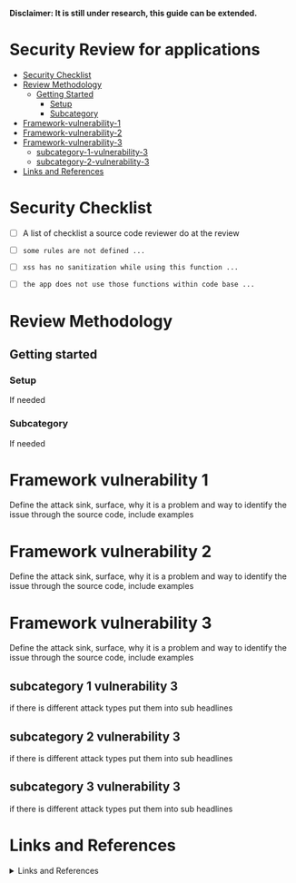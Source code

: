 **Disclaimer: It is still under research, this guide can be extended.**

# Security Review for <Framework> applications
- [Security Checklist](#security-checklist)
- [Review Methodology](#review-methodology)
	- [Getting Started](#getting-started)
		- [Setup](#setup)
        - [Subcategory](#subcategory)
- [Framework-vulnerability-1](#framework-vulnerability-1)
- [Framework-vulnerability-2](#framework-vulnerability-2)
- [Framework-vulnerability-3](#framework-vulnerability-3)
    - [subcategory-1-vulnerability-3](#subcategory-1-vulnerability-3)
    - [subcategory-2-vulnerability-3](#subcategory-2-vulnerability-3)
- [Links and References](#links-and-references)


# Security Checklist

- [ ]  A list of checklist a source code reviewer do at the review
- [ ]  `some rules are not defined ...` 
- [ ]  `xss has no sanitization while using this function ...`
- [ ]  `the app does not use those functions within code base ...`


# Review Methodology
## Getting started

### Setup
If needed 

### Subcategory
If needed 

# Framework vulnerability 1
Define the attack sink, surface, why it is a problem and way to identify the issue through the source code, include examples 

# Framework vulnerability 2
Define the attack sink, surface, why it is a problem and way to identify the issue through the source code, include examples 

# Framework vulnerability 3
Define the attack sink, surface, why it is a problem and way to identify the issue through the source code, include examples 

## subcategory 1 vulnerability 3

if there is different attack types put them into sub headlines

## subcategory 2 vulnerability 3

if there is different attack types put them into sub headlines

## subcategory 3 vulnerability 3

if there is different attack types put them into sub headlines



# Links and References
<details><summary>Links and References</summary><blockquote>

1. [Link 1](https://shabarkin.notion.site/)
2. [Link 2](https://shabarkin.notion.site/)
3. [Link 3](https://shabarkin.notion.site/)
4. [Link 4](https://shabarkin.notion.site/)

</blockquote></details>